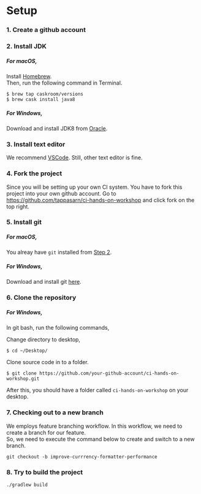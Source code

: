 # Setup
### 1. Create a github account
### 2. Install JDK

##### For macOS,
Install [Homebrew](https://brew.sh/).  
Then, run the following command in Terminal.
```
$ brew tap caskroom/versions
$ brew cask install java8
```

##### For Windows,
Download and install JDK8 from [Oracle](http://www.oracle.com/technetwork/java/javase/downloads/jdk8-downloads-2133151.html).

### 3. Install text editor

We recommend [VSCode](https://code.visualstudio.com/). Still, other text editor is fine.

### 4. Fork the project
Since you will be setting up your own CI system. You have to fork this project into your own github account.
Go to https://github.com/tappasarn/ci-hands-on-workshop and click fork on the top right.

### 5. Install git

##### For macOS,
You alreay have `git` installed from [Step 2](https://github.com/tappasarn/ci-hands-on-workshop/new/master#2-install-jdk).

##### For Windows,
Download and install git [here](https://git-scm.com/download/win).


### 6. Clone the repository

##### For Windows,

In git bash, run the following commands,

Change directory to desktop,
```
$ cd ~/Desktop/
```

Clone source code in to a folder.
```
$ git clone https://github.com/your-github-account/ci-hands-on-workshop.git
```

After this, you should have a folder called `ci-hands-on-workshop` on your desktop.

### 7. Checking out to a new branch

We employs feature branching workflow. In this workflow, we need to create a branch for our feature.  
So, we need to execute the command below to create and switch to a new branch.

```
git checkout -b improve-currrency-formatter-performance
```

### 8. Try to build the project
```
./gradlew build
```
